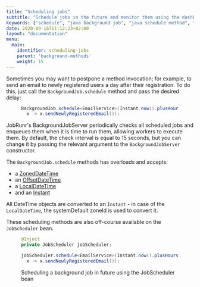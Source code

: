 ```yaml
---
title: "Scheduling jobs"
subtitle: "Schedule jobs in the future and monitor them using the dashboard."
keywords: ["schedule", "java background job", "java schedule method", "java schedule background job"]
date: 2020-09-16T11:12:23+02:00
layout: "documentation"
menu: 
  main: 
    identifier: scheduling-jobs
    parent: 'background-methods'
    weight: 15
---
```

Sometimes you may want to postpone a method invocation; for example, to send an email to newly registered users a day after their registration. To do this, just call the `BackgroundJob.schedule` method and pass the desired delay:

<figure>

```java
BackgroundJob.schedule<EmailService>(Instant.now().plusHours(24), 
  x -> x.sendNewlyRegisteredEmail());
```
</figure>

JobRunr's BackgroundJobServer periodically checks all scheduled jobs and enqueues them when it is time to run them, allowing workers to execute them. By default, the check interval is equal to 15 seconds, but you can change it by passing the relevant argument to the `BackgroundJobServer` constructor.

The `BackgroundJob.schedule` methods has overloads and accepts:

- a [ZonedDateTime](https://docs.oracle.com/javase/8/docs/api/java/time/ZonedDateTime.html)
- an [OffsetDateTime](https://docs.oracle.com/javase/8/docs/api/java/time/OffsetDateTime.html)
- a [LocalDateTime](https://docs.oracle.com/javase/8/docs/api/java/time/LocalDateTime.html)
- and an [Instant](https://docs.oracle.com/javase/8/docs/api/java/time/Instant.html)

All DateTime objects are converted to an `Instant` - in case of the `LocalDateTime`, the systemDefault zoneId is used to convert it.

These scheduling methods are also off-course available on the `JobScheduler` bean.

<figure>

```java
@Inject
private JobScheduler jobScheduler;

jobScheduler.schedule<EmailService>(Instant.now().plusHours(24), 
  x -> x.sendNewlyRegisteredEmail());
```
<figcaption>Scheduling a background job in future using the JobScheduler bean</figcaption>
</figure>